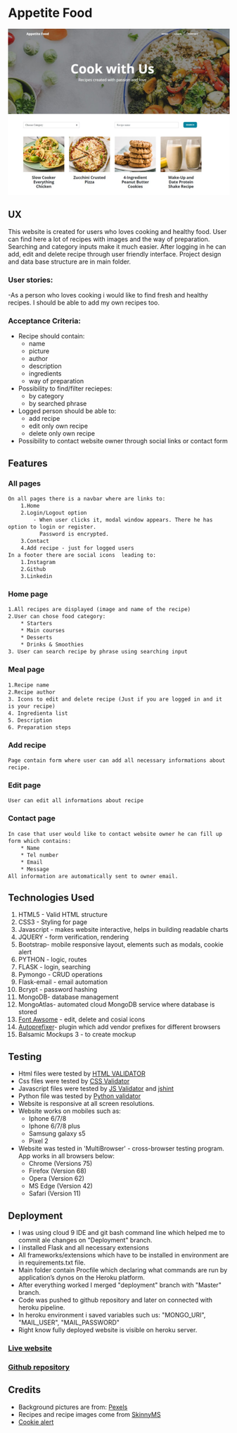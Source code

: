 # Appetite Food

![alt text](https://github.com/LukaszPlawinski/appetite-food/blob/master/static/img/thumnail.jpg)


## UX

This website is created for users who loves cooking and healthy food. User can find here a lot of recipes with images and the way of preparation.
Searching and category  inputs make it much easier. After logging in he can add, edit and delete recipe through user friendly interface.
Project design and data base structure are in main folder.

### User stories:
-As a person who loves cooking i would like to find fresh and healthy recipes.
 I should be able to add my own recipes too.
 
### Acceptance Criteria:

* Recipe should contain:
    * name
    * picture
    * author
    * description
    * ingredients
    * way of preparation
* Possibility to find/filter reciepes:
    *  by category
    *  by searched phrase
* Logged person should be able to:
    * add recipe
    * edit only own recipe
    * delete only own recipe
* Possibility to contact website owner through social links or contact form




## Features
### All pages
    On all pages there is a navbar where are links to: 
        1.Home
        2.Login/Logout option
            - When user clicks it, modal window appears. There he has option to login or register. 
              Password is encrypted.
        3.Contact
        4.Add recipe - just for logged users
    In a footer there are social icons  leading to:
        1.Instagram
        2.Github
        3.Linkedin
### Home page
    1.All recipes are displayed (image and name of the recipe)
    2.User can chose food category:
        * Starters
        * Main courses
        * Desserts
        * Drinks & Smoothies
    3. User can search recipe by phrase using searching input
### Meal page
    1.Recipe name
    2.Recipe author
    3. Icons to edit and delete recipe (Just if you are logged in and it is your recipe)
    4. Ingredienta list
    5. Description
    6. Preparation steps
### Add recipe
    Page contain form where user can add all necessary informations about recipe.
### Edit page 
    User can edit all informations about recipe
### Contact page
    In case that user would like to contact website owner he can fill up form which contains:
        * Name
        * Tel number
        * Email
        * Message
    All information are automatically sent to owner email.
    
    


## Technologies Used

1. HTML5 - Valid HTML structure
2. CSS3 - Styling for page
3. Javascript - makes website interactive, helps in building readable charts
4. JQUERY - form verification, rendering
5. Bootstrap-  mobile responsive layout, elements such as modals, cookie alert
6. PYTHON - logic, routes
7. FLASK - login, searching
8. Pymongo - CRUD operations
9. Flask-email - email automation
10. Bcrypt - password hashing
11. MongoDB-  database management
12. MongoAtlas- automated cloud MongoDB service where database is stored
13. [Font Awsome](https://fontawesome.com/) - edit, delete and cosial icons
14. [Autoprefixer](https://autoprefixer.github.io/)- plugin which add vendor prefixes for different browsers
15. Balsamic Mockups 3 - to create mockup


## Testing
* Html files were tested by [HTML VALIDATOR](https://validator.w3.org/)
* Css files were tested by [CSS Validator](https://jigsaw.w3.org/css-validator/)
* Javascript files were tested by [JS Validator](https://codebeautify.org/jsvalidate)
    and [jshint](https://jshint.com/)
* Python file was tested by [Python validator](https://pythonbuddy.com/)
* Website is responsive at all screen resolutions. 
* Website works on mobiles such as:
    * Iphone 6/7/8
    * Iphone 6/7/8 plus
    * Samsung galaxy s5
    * Pixel 2
* Website was tested in 'MultiBrowser' - cross-browser testing program. App works in all browsers below:
    * Chrome (Versions 75)
    * Firefox (Version 68)
    * Opera (Version 62)
    * MS Edge (Version 42)
    * Safari (Version 11)


## Deployment

* I was using cloud 9 IDE and git bash command line which helped me to commit ale changes on "Deployment" branch.
* I installed Flask and all necessary extensions
* All frameworks/extensions which have to be installed in environment are in requirements.txt file.
* Main folder contain Procfile which declaring what commands are run by application’s dynos on the Heroku platform.
* After everything worked I merged "deployment" branch with "Master" branch.
* Code was pushed to github repository and later on connected with heroku pipeline.
* In heroku environment i saved variables such us: "MONGO_URI", "MAIL_USER", "MAIL_PASSWORD"
* Right know fully deployed website is visible on heroku server.

### [Live website ](https://appetite-food.herokuapp.com/)
### [Github repository](https://github.com/LukaszPlawinski/appetite-food)


## Credits
* Background pictures are from: [Pexels](https://data.gov.ie/)
* Recipes and recipe images come from [SkinnyMS](https://skinnyms.com/)
* [Cookie alert](https://github.com/Wruczek/Bootstrap-Cookie-Alert)
